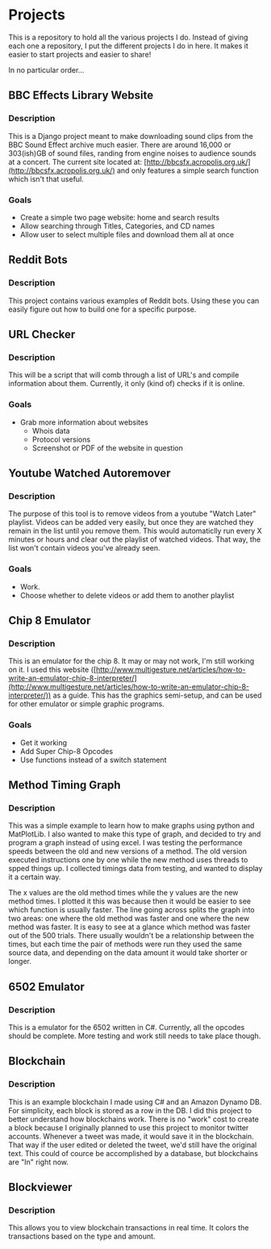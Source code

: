 # Projects

This is a repository to hold all the various projects I do.  Instead of giving each one a repository, I put the different projects I do in here.  It makes it easier to start projects and easier to share!

In no particular order...

## BBC Effects Library Website
### Description
This is a Django project meant to make downloading sound clips from the BBC Sound Effect archive much easier.  There are around 16,000 or 303(ish)GB of sound files, randing from engine noises to audience sounds at a concert.  The current site located at: [http://bbcsfx.acropolis.org.uk/](http://bbcsfx.acropolis.org.uk/) and only features a simple search function which isn't that useful.
### Goals
* Create a simple two page website: home and search results
* Allow searching through Titles, Categories, and CD names
* Allow user to select multiple files and download them all at once

## Reddit Bots
### Description
This project contains various examples of Reddit bots.  Using these you can easily figure out how to build one for a specific purpose.

## URL Checker
### Description
This will be a script that will comb through a list of URL's and compile information about them.  Currently, it only (kind of) checks if it is online.
### Goals
* Grab more information about websites
  * Whois data
  * Protocol versions
  * Screenshot or PDF of the website in question

## Youtube Watched Autoremover
### Description
The purpose of this tool is to remove videos from a youtube "Watch Later" playlist.  Videos can be added very easily, but once they are watched they remain in the list until you remove them.  This would automaticlly run every X minutes or hours and clear out the playlist of watched videos.  That way, the list won't contain videos you've already seen.
### Goals
* Work.
* Choose whether to delete videos or add them to another playlist

## Chip 8 Emulator
### Description
This is an emulator for the chip 8.  It may or may not work, I'm still working on it.  I used this website ([http://www.multigesture.net/articles/how-to-write-an-emulator-chip-8-interpreter/](http://www.multigesture.net/articles/how-to-write-an-emulator-chip-8-interpreter/)) as a guide.  This has the graphics semi-setup, and can be used for other emulator or simple graphic programs.
### Goals
 * Get it working
 * Add Super Chip-8 Opcodes
 * Use functions instead of a switch statement

## Method Timing Graph
### Description
This was a simple example to learn how to make graphs using python and MatPlotLib.  I also wanted to make this type of graph, and decided to try and program a graph instead of using excel.  I was testing the performance speeds between the old and new versions of a method.  The old version executed instructions one by one while the new method uses threads to spped things up.  I collected timings data from testing, and wanted to display it a certain way.

The x values are the old method times while the y values are the new method times.  I plotted it this was because then it would be easier to see which function is usually faster.  The line going across splits the graph into two areas: one where the old method was faster and one where the new method was faster.  It is easy to see at a glance which method was faster out of the 500 trials.  There usually wouldn't be a relationship between the times, but each time the pair of methods were run they used the same source data, and depending on the data amount it would take shorter or longer.

## 6502 Emulator
### Description
This is a emulator for the 6502 written in C#.  Currently, all the opcodes should be complete. More testing and work still needs to take place though.

## Blockchain
### Description
This is an example blockchain I made using C# and an Amazon Dynamo DB.  For simplicity, each block is stored as a row in the DB.  I did this project to better understand how blockchains work.  There is no "work" cost to create a block because I originally planned to use this project to monitor twitter accounts.  Whenever a tweet was made, it would save it in the blockchain.  That way if the user edited or deleted the tweet, we'd still have the original text.  This could of cource be accomplished by a database, but blockchains are "In" right now.

## Blockviewer
### Description
This allows you to view blockchain transactions in real time.  It colors the transactions based on the type and amount.